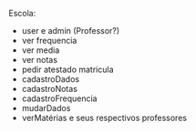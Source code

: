 Escola:

* user e admin (Professor?)
* ver frequencia
* ver media
* ver notas
* pedir atestado matricula
* cadastroDados
* cadastroNotas
* cadastroFrequencia
* mudarDados
* verMatérias e seus respectivos professores
